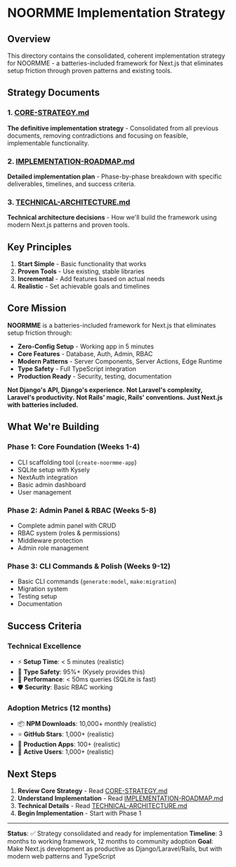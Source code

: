 # NOORMME Implementation Strategy

## Overview

This directory contains the consolidated, coherent implementation strategy for NOORMME - a batteries-included framework for Next.js that eliminates setup friction through proven patterns and existing tools.

## Strategy Documents

### 1. [CORE-STRATEGY.md](./CORE-STRATEGY.md)
**The definitive implementation strategy** - Consolidated from all previous documents, removing contradictions and focusing on feasible, implementable functionality.

### 2. [IMPLEMENTATION-ROADMAP.md](./IMPLEMENTATION-ROADMAP.md)
**Detailed implementation plan** - Phase-by-phase breakdown with specific deliverables, timelines, and success criteria.

### 3. [TECHNICAL-ARCHITECTURE.md](./TECHNICAL-ARCHITECTURE.md)
**Technical architecture decisions** - How we'll build the framework using modern Next.js patterns and proven tools.

## Key Principles

1. **Start Simple** - Basic functionality that works
2. **Proven Tools** - Use existing, stable libraries
3. **Incremental** - Add features based on actual needs
4. **Realistic** - Set achievable goals and timelines

## Core Mission

**NOORMME** is a batteries-included framework for Next.js that eliminates setup friction through:

- **Zero-Config Setup** - Working app in 5 minutes
- **Core Features** - Database, Auth, Admin, RBAC
- **Modern Patterns** - Server Components, Server Actions, Edge Runtime
- **Type Safety** - Full TypeScript integration
- **Production Ready** - Security, testing, documentation

**Not Django's API, Django's experience.**
**Not Laravel's complexity, Laravel's productivity.**
**Not Rails' magic, Rails' conventions.**
**Just Next.js with batteries included.**

## What We're Building

### Phase 1: Core Foundation (Weeks 1-4)
- CLI scaffolding tool (`create-noormme-app`)
- SQLite setup with Kysely
- NextAuth integration
- Basic admin dashboard
- User management

### Phase 2: Admin Panel & RBAC (Weeks 5-8)
- Complete admin panel with CRUD
- RBAC system (roles & permissions)
- Middleware protection
- Admin role management

### Phase 3: CLI Commands & Polish (Weeks 9-12)
- Basic CLI commands (`generate:model`, `make:migration`)
- Migration system
- Testing setup
- Documentation

## Success Criteria

### Technical Excellence
- ⚡ **Setup Time**: < 5 minutes (realistic)
- 🎯 **Type Safety**: 95%+ (Kysely provides this)
- 🚄 **Performance**: < 50ms queries (SQLite is fast)
- 🛡️ **Security**: Basic RBAC working

### Adoption Metrics (12 months)
- 📦 **NPM Downloads**: 10,000+ monthly (realistic)
- ⭐ **GitHub Stars**: 1,000+ (realistic)
- 🚀 **Production Apps**: 100+ (realistic)
- 👥 **Active Users**: 1,000+ (realistic)

## Next Steps

1. **Review Core Strategy** - Read [CORE-STRATEGY.md](./CORE-STRATEGY.md)
2. **Understand Implementation** - Read [IMPLEMENTATION-ROADMAP.md](./IMPLEMENTATION-ROADMAP.md)
3. **Technical Details** - Read [TECHNICAL-ARCHITECTURE.md](./TECHNICAL-ARCHITECTURE.md)
4. **Begin Implementation** - Start with Phase 1

---

**Status**: ✅ Strategy consolidated and ready for implementation
**Timeline**: 3 months to working framework, 12 months to community adoption
**Goal**: Make Next.js development as productive as Django/Laravel/Rails, but with modern web patterns and TypeScript
